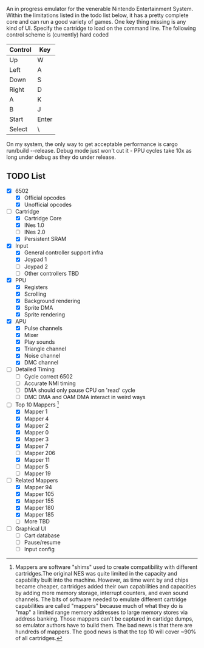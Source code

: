 An in progress emulator for the venerable Nintendo Entertainment System. Within the limitations listed in the todo list below, it has a pretty complete core and can run a good variety of games. One key thing missing is any kind of UI. Specify the cartridge to load on the command line. The following control scheme is (currently) hard coded

| Control | Key   |
| ------- | ----- |
| Up      | W     |
| Left    | A     |
| Down    | S     |
| Right   | D     |
| A       | K     |
| B       | J     |
| Start   | Enter |
| Select  | \     |


On my system, the only way to get acceptable performance is cargo run/build --release. Debug mode just won't cut it - PPU cycles take 10x as long under debug as they do under release.

## TODO List

- [X] 6502
    - [X] Official opcodes
    - [X] Unofficial opcodes
- [ ]  Cartridge
    - [X] Cartridge Core
    - [X] INes 1.0
    - [ ] INes 2.0
    - [X] Persistent SRAM
- [X] Input
    - [X] General controller support infra
    - [X] Joypad 1
    - [ ] Joypad 2
    - [ ] Other controllers TBD
- [X] PPU
    - [X] Registers
    - [X] Scrolling
    - [X] Background rendering
    - [X] Sprite DMA
    - [X] Sprite rendering
- [X] APU
    - [X] Pulse channels
    - [X] Mixer
    - [X] Play sounds
    - [X] Triangle channel
    - [X] Noise channel  
    - [X] DMC channel
- [ ] Detailed Timing
    - [ ] Cycle correct 6502
    - [ ] Accurate NMI timing
    - [ ] DMA should only pause CPU on 'read' cycle
    - [ ] DMC DMA and OAM DMA interact in weird ways
- [ ] Top 10 Mappers [^1]
    - [X] Mapper 1
    - [X] Mapper 4
    - [X] Mapper 2 
    - [X] Mapper 0 
    - [X] Mapper 3 
    - [X] Mapper 7 
    - [ ] Mapper 206
    - [X] Mapper 11 
    - [ ] Mapper 5 
    - [ ] Mapper 19
- [ ] Related Mappers
    - [X] Mapper 94
    - [X] Mapper 105
    - [X] Mapper 155
    - [X] Mapper 180
    - [X] Mapper 185
    - [ ] More TBD
- [ ] Graphical UI
    - [ ] Cart database
    - [ ] Pause/resume
    - [ ] Input config

[^1]: Mappers are software "shims" used to create compatibility with different cartridges.The original NES was quite limited in the capacity and capability built into the machine. However, as time went by and chips became cheaper, cartridges added their own capabilities and capacities by adding more memory storage, interrupt counters, and even sound channels. The bits of software needed to emulate different cartridge capabilities are called "mappers" because much of what they do is "map" a limited range memory addresses to large memory stores via address banking. Those mappers can't be captured in cartidge dumps, so emulator authors have to build them. The bad news is that there are hundreds of mappers. The good news is that the top 10 will cover ~90% of all cartridges.